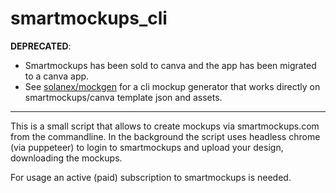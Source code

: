 # smartmockups_cli

**DEPRECATED**:
- Smartmockups has been sold to canva and the app has been migrated to a canva app.
- See [solanex/mockgen](https://github.com/solanex/mockgen) for a cli mockup generator that works directly on smartmockups/canva template json and assets.

------

This is a small script that allows to create mockups via smartmockups.com from the commandline.
In the background the script uses headless chrome (via puppeteer) to login to smartmockups and upload
your design, downloading the mockups.

For usage an active (paid) subscription to smartmockups is needed.



